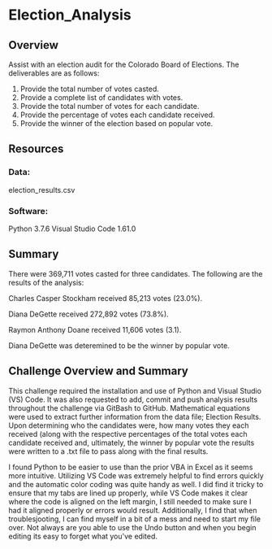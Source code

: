 # Election_Analysis

## Overview

Assist with an election audit for the Colorado Board of Elections. The deliverables are as follows:
  1. Provide the total number of votes casted.
  2. Provide a complete list of candidates with votes.
  3. Provide the total number of votes for each candidate.
  4. Provide the percentage of votes each candidate received.
  5. Provide the winner of the election based on popular vote.

## Resources

### Data: 
election_results.csv

### Software:
Python 3.7.6
Visual Studio Code 1.61.0

## Summary

There were 369,711 votes casted for three candidates.  The following are the results of the analysis:

Charles Casper Stockham received 85,213 votes (23.0%). 

Diana DeGette received 272,892 votes (73.8%).

Raymon Anthony Doane received 11,606 votes (3.1).

Diana DeGette was deteremined to be the winner by popular vote.

## Challenge Overview and Summary

This challenge required the installation and use of Python and Visual Studio (VS) Code.  It was also requested to add, commit and push analysis results throughout the challenge via GitBash to GitHub. Mathematical equations were used to extract further information from the data file; Election Results. Upon determining who the candidates were, how many votes they each received (along with the respective percentages of the total votes each candidate received and, ultimately, the winner by popular vote the results were written to a .txt file to pass along with the final results.

I found Python to be easier to use than the prior VBA in Excel as it seems more intuitive.  Utilizing VS Code was extremely helpful to find errors quickly and the automatic color coding was quite handy as well.  I did find it tricky to ensure that my tabs are lined up properly, while VS Code makes it clear where the code is aligned on the left margin, I still needed to make sure I had it aligned properly or errors would result.  Additionally, I find that when troublesjooting, I can find myself in a bit of a mess and need to start my file over.  Not always are you able to use the Undo button and when you begin editing its easy to forget what you've edited.
